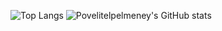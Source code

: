 ![Top Langs](https://github-readme-stats.vercel.app/api/top-langs/?username=Povelitelpelmeney&theme=buefy&layout=donut-vertical)
![Povelitelpelmeney's GitHub stats](https://github-readme-stats.vercel.app/api?username=Povelitelpelmeney&theme=buefy&show_icons=true)

<!--
**Povelitelpelmeney/Povelitelpelmeney** is a ✨ _special_ ✨ repository because its `README.md` (this file) appears on your GitHub profile.

Here are some ideas to get you started:

- 🔭 I’m currently working on ...
- 🌱 I’m currently learning ...
- 👯 I’m looking to collaborate on ...
- 🤔 I’m looking for help with ...
- 💬 Ask me about ...
- 📫 How to reach me: ...
- 😄 Pronouns: ...
- ⚡ Fun fact: ...
-->
